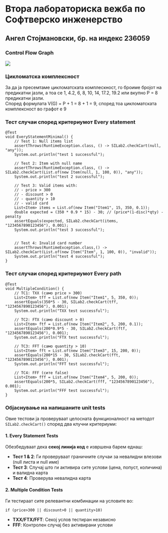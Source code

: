 # Втора лабораториска вежба по Софтверско инженерство
</hr>

<h2>Aнгел Стојмановски, бр. на индекс 236059</h2>
</hr>

<h3>Control Flow Graph</h3>
<img src = "https://github.com/user-attachments/assets/5b94fe35-573b-4e2b-b5aa-af660c177e74">


<h3>Цикломатска комплексност</h3>
За да ја пресемтаме цикломатската комплескност, го броиме бројот на предикатни јазли, а тоа се 1, 4.2, 6, 8, 10, 14, 17.2, 19.2
или вкупно P = 8 предикатни јазли.<br> 
Според формулата V(G) = P + 1 = 8 + 1 = 9, според тоа цикломатската комплексност во графот е 9

<h3>Тест случаи според критериумот Every statement</h3>

    @Test
    void EveryStatementMinimal() {
        // Test 1: Null items list
        assertThrows(RuntimeException.class, () -> SILab2.checkCart(null, "any"));
        System.out.println("test 1 successful");

        // Test 2: Item with null name
        assertThrows(RuntimeException.class, () -> SILab2.checkCart(List.of(new Item(null, 1, 100, 0)), "any"));
        System.out.println("test 2 successful");

        // Test 3: Valid items with:
        // - price > 300
        // - discount > 0
        // - quantity > 10
        // - valid card
        List<Item> items = List.of(new Item("Item1", 15, 350, 0.1));
        double expected = (350 * 0.9 * 15) - 30; // (price*(1-disc)*qty) - penalty
        assertEquals(expected, SILab2.checkCart(items, "1234567890123456"), 0.001);
        System.out.println("test 3 successful");


        // Test 4: Invalid card number
        assertThrows(RuntimeException.class,() -> SILab2.checkCart(List.of(new Item("Item", 1, 100, 0)), "invalid"));
        System.out.println("test 4 successful");
    }


<h3>Тест случаи според критериумот Every path</h3>

    @Test
    void MultipleCondition() {
        // TC1: TXX (само price > 300)
        List<Item> tff = List.of(new Item("Item1", 5, 350, 0));
        assertEquals(350*5 - 30, SILab2.checkCart(tff, "1234567890123456"), 0.001);
        System.out.println("TXX test successful");

        // TC2: FTX (само discount > 0)
        List<Item> ftf = List.of(new Item("Item2", 5, 200, 0.1));
        assertEquals(200*0.9*5 - 30, SILab2.checkCart(ftf, "1234567890123456"), 0.001);
        System.out.println("FTX test successful");

        // TC3: FFT (само quantity > 10)
        List<Item> fft = List.of(new Item("Item3", 15, 200, 0));
        assertEquals(200*15 - 30, SILab2.checkCart(fft, "1234567890123456"), 0.001);
        System.out.println("FFT test successful");

        // TC4: FFF (сите false)
        List<Item> fff = List.of(new Item("Item4", 5, 200, 0));
        assertEquals(200*5, SILab2.checkCart(fff, "1234567890123456"), 0.001);
        System.out.println("FFF test successful");
    }    

<h3>Објаснување на напишаните unit tests</h3><p>Овие тестови ја проверуваат целосната функционалност на методот <code>SILab2.checkCart()</code> според два клучни критериуми:</p><h4>1. Every Statement Tests</h4> <p>Обезбедуваат дека <strong>секој линија код</strong> е извршена барем еднаш:</p> <ul> <li><strong>Тест 1 & 2</strong>: Ги проверуваат граничните случаи за невалидни влезови (null листа и null име)</li> <li><strong>Тест 3</strong>: Случај што ги активира сите услови (цена, попуст, количина) и валидна карта</li> <li><strong>Тест 4</strong>: Проверува невалидна карта</li> </ul><h4>2. Multiple Condition Tests</h4> <p>Ги тестираат сите релевантни комбинации на условите во:</p> <pre><code>if (price>300 || discount>0 || quantity>10)</code></pre> <ul> <li><strong>TXX/FTX/FFT</strong>: Секој услов тестиран независно</li> <li><strong>FFF</strong>: Контролен случај без активирани услови</li> </ul>

